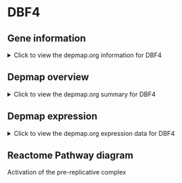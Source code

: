 <h1>DBF4</h1>

<h2>Gene information</h2>
<details>
  <summary>Click to view the depmap.org information for DBF4</summary>
  <iframe src="https://depmap.org/portal/gene/DBF4?tab=about" style="border:none;width:100%;height:800px"></iframe>
</details>

<h2>Depmap overview</h2>
<details>
  <summary>Click to view the depmap.org summary for DBF4</summary>
  <iframe src="https://depmap.org/portal/gene/DBF4?tab=overview" style="border:none;width:100%;height:800px"></iframe>
</details>

<h2>Depmap expression</h2>
<details>
  <summary>Click to view the depmap.org expression data for DBF4</summary>
  <iframe src="https://depmap.org/portal/gene/DBF4?tab=characterization" style="border:none;width:100%;height:800px"></iframe>
</details>



<h2>Reactome Pathway diagram</h2>
Activation of the pre-replicative complex
<div id="diagramHolder"></div>

<script>
    //Creating the Reactome Diagram widget
    //Take into account a proxy needs to be set up in your server side pointing to www.reactome.org
    function onReactomeDiagramReady(){  //This function is automatically called when the widget code is ready to be used
        var diagram = Reactome.Diagram.create({
            "placeHolder" : "diagramHolder",
            "width" : 900,
            "height" : 500
        });

        //Initialising it to the "Hemostasis" pathway
        diagram.loadDiagram("R-HSA-68962");

        //Adding different listeners

        diagram.onDiagramLoaded(function (loaded) {
            console.info("Loaded ", loaded);
            diagram.flagItems("BAD");
	    diagram.flagItems("Q92934");
            if (loaded == "R-HSA-68962") diagram.selectItem("R-HSA-68962");
        });

     }
</script>



